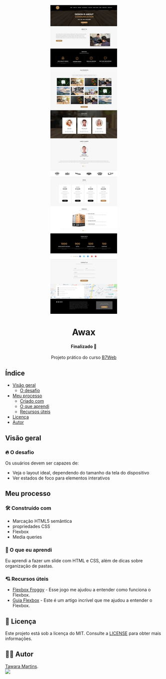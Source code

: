 <div align="center">
  <img src="./design/layout-desktop.png" alt="Awax" height="990px">
</div>

<h1 align="center">Awax</h1>

<h4 align="center">Finalizado 🚀</h4>

<p align="center">Projeto prático do curso <a href="https://alunos.b7web.com.br/curso/html5-e-css3/o-que-e-html-e-pra-que-serve">B7Web</a></p>

## Índice

- [Visão geral](#visão-geral)
  - [O desafio](#o-desafio)
- [Meu processo](#meu-processo)
  - [Criado com](#integrado)
  - [O que aprendi](#o-que-aprendi)
  - [Recursos úteis](#recursos-úteis)
- [Licença](#licenc-a)
- [Autor](#autor)

## Visão geral

### 🔥 O desafio

Os usuários devem ser capazes de:

- Veja o layout ideal, dependendo do tamanho da tela do dispositivo
- Ver estados de foco para elementos interativos

## Meu processo

### 🛠 Construído com

- Marcação HTML5 semântica
- propriedades CSS
- Flexbox
- Media queries

### 📖 O que eu aprendi

Eu aprendi a fazer um slide com HTML e CSS, além de dicas sobre organização de pastas.

### 💘 Recursos úteis

- [Flexbox Froggy](https://flexboxfroggy.com/) - Esse jogo me ajudou a entender como funciona o Flexbox.
- [Guia Flexbox](https://origamid.com/projetos/flexbox-guia-completo/) - Este é um artigo incrível que me ajudou a entender o Flexbox. 

## 📝 Licença 
Este projeto está sob a licença do MIT. Consulte a [LICENSE](https://github.com/lukemorales/react-native-design-code/blob/master/LICENSE) para obter mais informações.


## 🦸‍♀️ Autor 
<a href="https://github.com/tawaramartins">Tawara Martins</a>.<br>
<a href="https://www.linkedin.com/in/tawara-martins/" target="_blank"><img src="https://img.shields.io/badge/-LinkedIn-%230077B5?style=for-the-badge&logo=linkedin&logoColor=white" target="_blank"></a> 
